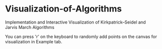 # Visualization-of-Algorithms
Implementation and Interactive Visualization of Kirkpatrick–Seidel and Jarvis March Algorithms

You can press 'r' on the keyboard to randomly add points on the canvas for visualization in Example tab.
